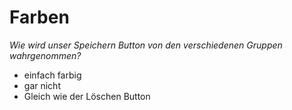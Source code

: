 # Farben

*Wie wird unser Speichern Button von den verschiedenen Gruppen wahrgenommen?*

- einfach farbig
- gar nicht
- Gleich wie der Löschen Button

